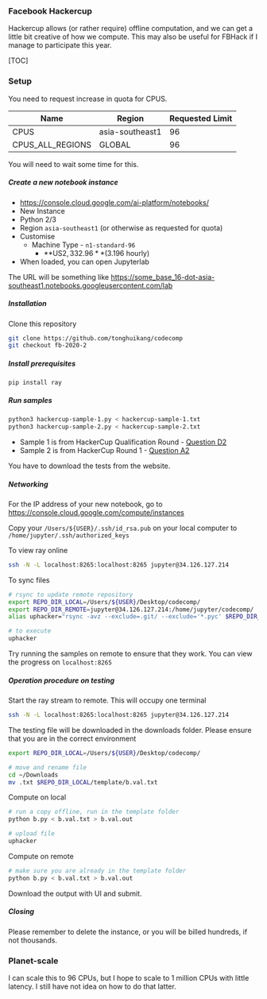 ### Facebook Hackercup

Hackercup allows (or rather require) offline computation, and we can get a little bit creative of how we compute. This may also be useful for FBHack if I manage to participate this year.

[TOC]

### Setup

You need to request increase in quota for CPUS.

| Name             | Region          | Requested Limit |
| ---------------- | --------------- | --------------- |
| CPUS             | asia-southeast1 | 96              |
| CPUS_ALL_REGIONS | GLOBAL          | 96              |

You will need to wait some time for this.



##### Create a new notebook instance

- https://console.cloud.google.com/ai-platform/notebooks/
- New Instance
- Python 2/3
- Region `asia-southeast1` (or otherwise as requested for quota)
- Customise
  - Machine Type - `n1-standard-96`
    - **US$2,332.96** ($3.196 hourly)
- When loaded, you can open Jupyterlab

The URL will be something like https://some_base_16-dot-asia-southeast1.notebooks.googleusercontent.com/lab



##### Installation

Clone this repository

```bash
git clone https://github.com/tonghuikang/codecomp
git checkout fb-2020-2
```



##### Install prerequisites

```
pip install ray
```



##### Run samples

```bash
python3 hackercup-sample-1.py < hackercup-sample-1.txt
python3 hackercup-sample-2.py < hackercup-sample-2.txt
```

- Sample 1 is from HackerCup Qualification Round - [Question D2](https://www.facebook.com/codingcompetitions/hacker-cup/2020/qualification-round/problems/D2)
- Sample 2 is from HackerCup Round 1 - [Question A2](https://www.facebook.com/codingcompetitions/hacker-cup/2020/round-1/problems/A2)

You have to download the tests from the website.




##### Networking

For the IP address of your new notebook, go to https://console.cloud.google.com/compute/instances

Copy your `/Users/${USER}/.ssh/id_rsa.pub` on your local computer to `/home/jupyter/.ssh/authorized_keys`



To view ray online

```bash
ssh -N -L localhost:8265:localhost:8265 jupyter@34.126.127.214
```

To sync files

```bash
# rsync to update remote repository
export REPO_DIR_LOCAL=/Users/${USER}/Desktop/codecomp/
export REPO_DIR_REMOTE=jupyter@34.126.127.214:/home/jupyter/codecomp/
alias uphacker="rsync -avz --exclude=.git/ --exclude='*.pyc' $REPO_DIR_LOCAL $REPO_DIR_REMOTE"

# to execute
uphacker
```



Try running the samples on remote to ensure that they work. You can view the progress on `localhost:8265`



##### Operation procedure on testing

Start the ray stream to remote. This will occupy one terminal

```bash
ssh -N -L localhost:8265:localhost:8265 jupyter@34.126.127.214
```



The testing file will be downloaded in the downloads folder. Please ensure that you are in the correct environment

```bash
export REPO_DIR_LOCAL=/Users/${USER}/Desktop/codecomp/

# move and rename file
cd ~/Downloads
mv .txt $REPO_DIR_LOCAL/template/b.val.txt
```



Compute on local

```bash
# run a copy offline, run in the template folder
python b.py < b.val.txt > b.val.out 

# upload file
uphacker
```



Compute on remote

```bash
# make sure you are already in the template folder
python b.py < b.val.txt > b.val.out
```



Download the output with UI and submit.



##### Closing

Please remember to delete the instance, or you will be billed hundreds, if not thousands.





### Planet-scale

I can scale this to 96 CPUs, but I hope to scale to 1 million CPUs with little latency. I still have not idea on how to do that latter.